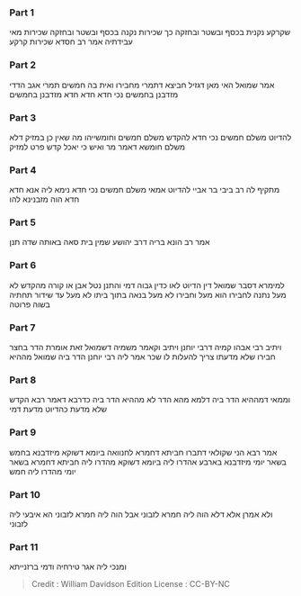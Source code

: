 
### Part 1
שקרקע נקנית בכסף ובשטר ובחזקה כך שכירות נקנה בכסף ובשטר ובחזקה שכירות מאי עבידתיה אמר רב חסדא שכירות קרקע

### Part 2
אמר שמואל האי מאן דגזיל חביצא דתמרי מחבירו ואית בה חמשים תמרי אגב הדדי מזדבנן בחמשים נכי חדא חדא חדא מזדבנן בחמשים

### Part 3
להדיוט משלם חמשים נכי חדא להקדש משלם חמשים וחומשייהו מה שאין כן במזיק דלא משלם חומשא דאמר מר ואיש כי יאכל קדש פרט למזיק

### Part 4
מתקיף לה רב ביבי בר אביי להדיוט אמאי משלם חמשים נכי חדא נימא ליה אנא חדא חדא הוה מזבנינא להו

### Part 5
אמר רב הונא בריה דרב יהושע שמין בית סאה באותה שדה תנן

### Part 6
למימרא דסבר שמואל דין הדיוט לאו כדין גבוה דמי והתנן נטל אבן או קורה מהקדש לא מעל נתנה לחבירו הוא מעל וחבירו לא מעל בנאה בתוך ביתו לא מעל עד שידור תחתיה בשוה פרוטה

### Part 7
ויתיב רבי אבהו קמיה דרבי יוחנן ויתיב וקאמר משמיה דשמואל זאת אומרת הדר בחצר חבירו שלא מדעתו צריך להעלות לו שכר אמר ליה רבי יוחנן הדר ביה שמואל מההיא

### Part 8
וממאי דמההיא הדר ביה דלמא מהא הדר לא מההיא הדר ביה כדרבא דאמר רבא הקדש שלא מדעת כהדיוט מדעת דמי

### Part 9
אמר רבא הני שקולאי דתברו חביתא דחמרא לחנוואה ביומא דשוקא מיזדבנא בחמש בשאר יומי מיזדבנא בארבע אהדרו ליה ביומא דשוקא מהדרו ליה חביתא דחמרא בשאר יומי מהדרו ליה חמש

### Part 10
ולא אמרן אלא דלא הוה ליה חמרא לזבוני אבל הוה ליה חמרא לזבוני הא איבעי ליה לזבוני

### Part 11
ומנכי ליה אגר טירחיה ודמי ברזנייתא

>Credit : William Davidson Edition
>License : CC-BY-NC